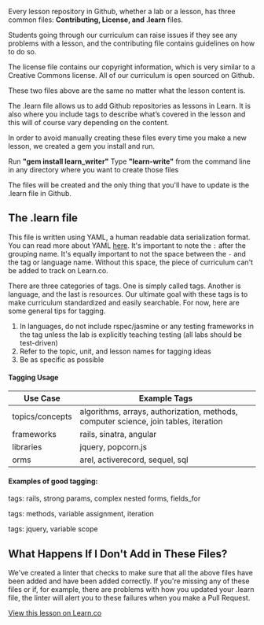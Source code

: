 Every lesson repository in Github, whether a lab or a lesson, has three common files: **Contributing, License, and .learn** files. 

Students going through our curriculum can raise issues if they see any problems with a lesson, and the contributing file contains guidelines on how to do so.  

The license file contains our copyright information, which is very similar to a Creative Commons license. All of our curriculum is open sourced on Github.

These two files above are the same no matter what the lesson content is. 

The .learn file allows us to add Github repositories as lessons in Learn. It is also where you include tags to describe what’s covered in the lesson and this will of course vary depending on the content. 

In order to avoid manually creating these files every time you make a new lesson, we created a gem you install and run. 

Run **"gem install learn_writer"**
Type  **"learn-write"** from the  command line in any directory where you want to create those files 

The files will be created and the only thing that you'll have to update is the .learn file in Github.

## The .learn file

This file is written using YAML, a human readable data serialization format. You can read more about YAML [here](http://docs.ansible.com/ansible/YAMLSyntax.html). It's important to note the `:` after the grouping name. It's equally important to not the space between the `-` and the tag or language name. Without this space, the piece of  curriculum can't be added to track on Learn.co.

There are three categories of tags. One is simply called tags. Another is language, and the last is resources. Our ultimate goal with these tags is to make curriculum standardized and easily searchable. For now, here are some general tips for tagging. 

1. In languages, do not include rspec/jasmine or any testing frameworks in the tag unless the lab is explicitly teaching testing (all labs should be test-driven)
2. Refer to the topic, unit, and lesson names for tagging ideas
3. Be as specific as possible

#### Tagging Usage

Use Case        | Example Tags
----------------|------------------------------
topics/concepts | algorithms, arrays, authorization, methods, computer science, join tables, iteration
frameworks      | rails, sinatra, angular
libraries       | jquery, popcorn.js
orms            | arel, activerecord, sequel, sql

#### Examples of good tagging:

tags: rails, strong params, complex nested forms, fields_for

tags: methods, variable assignment, iteration

tags: jquery, variable scope


## What Happens If I Don't Add in These Files?

We've created a linter that checks to make sure that all the above files have been added and have been added correctly. If you're missing any of these files or if, for example, there are problems with how you updated your .learn file, the linter will alert you to these failures when you make a Pull Request. 


<a href='https://learn.co/lessons/standard-files-in-all-curriculum-lessons' data-visibility='hidden'>View this lesson on Learn.co</a>

